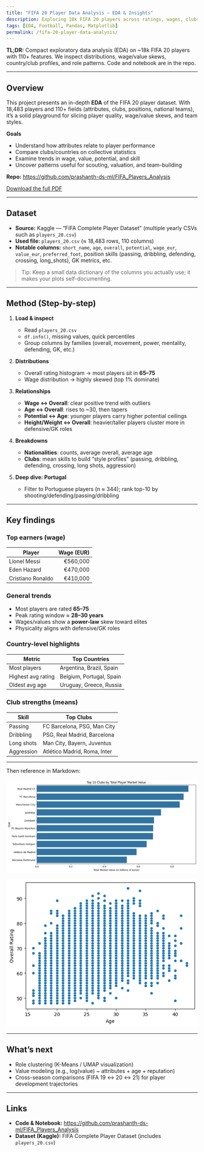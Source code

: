 ```yaml
---
title: "FIFA 20 Player Data Analysis — EDA & Insights"
description: Exploring 18k FIFA 20 players across ratings, wages, clubs, countries, and roles with clean visualizations.
tags: [EDA, Football, Pandas, Matplotlib]
permalink: /fifa-20-player-data-analysis/
---
```


**TL;DR:** Compact exploratory data analysis (EDA) on ~18k FIFA 20 players with 110+ features. We inspect distributions, wage/value skews, country/club profiles, and role patterns. Code and notebook are in the repo. <!--more-->

---

## Overview

This project presents an in-depth **EDA** of the FIFA 20 player dataset. With 18,483 players and 110+ fields (attributes, clubs, positions, national teams), it’s a solid playground for slicing player quality, wage/value skews, and team styles.

**Goals**
- Understand how attributes relate to player performance  
- Compare clubs/countries on collective statistics  
- Examine trends in wage, value, potential, and skill  
- Uncover patterns useful for scouting, valuation, and team-building

**Repo:** <https://github.com/prashanth-ds-ml/FIFA_Players_Analysis>

[Download the full PDF](/assets/files/FIFA-Analysis.pdf)

---

## Dataset

- **Source:** Kaggle — “FIFA Complete Player Dataset” (multiple yearly CSVs such as `players_20.csv`)
- **Used file:** `players_20.csv` (≈ 18,483 rows, 110 columns)
- **Notable columns:** `short_name`, `age`, `overall`, `potential`, `wage_eur`, `value_eur`, `preferred_foot`, position skills (passing, dribbling, defending, crossing, long_shots), GK metrics, etc.

> Tip: Keep a small data dictionary of the columns you actually use; it makes your plots self-documenting.

---

## Method (Step-by-step)

1) **Load & inspect**
   - Read `players_20.csv`
   - `df.info()`, missing values, quick percentiles
   - Group columns by families (overall, movement, power, mentality, defending, GK, etc.)

2) **Distributions**
   - Overall rating histogram → most players sit in **65–75**
   - Wage distribution → highly skewed (top 1% dominate)

3) **Relationships**
   - **Wage ↔ Overall**: clear positive trend with outliers
   - **Age ↔ Overall**: rises to ~30, then tapers
   - **Potential ↔ Age**: younger players carry higher potential ceilings
   - **Height/Weight ↔ Overall**: heavier/taller players cluster more in defensive/GK roles

4) **Breakdowns**
   - **Nationalities**: counts, average overall, average age
   - **Clubs**: mean skills to build “style profiles” (passing, dribbling, defending, crossing, long shots, aggression)

5) **Deep dive: Portugal**
   - Filter to Portuguese players (n ≈ 344); rank top-10 by shooting/defending/passing/dribbling

---

## Key findings

### Top earners (wage)
| Player | Wage (EUR) |
|---|---:|
| Lionel Messi | €560,000 |
| Eden Hazard | €470,000 |
| Cristiano Ronaldo | €410,000 |

### General trends
- Most players are rated **65–75**  
- Peak rating window ≈ **28–30 years**  
- Wages/values show a **power-law** skew toward elites  
- Physicality aligns with defensive/GK roles

### Country-level highlights
| Metric | Top Countries |
|---|---|
| Most players | Argentina, Brazil, Spain |
| Highest avg rating | Belgium, Portugal, Spain |
| Oldest avg age | Uruguay, Greece, Russia |

### Club strengths (means)
| Skill | Top Clubs |
|---|---|
| Passing | FC Barcelona, PSG, Man City |
| Dribbling | PSG, Real Madrid, Barcelona |
| Long shots | Man City, Bayern, Juventus |
| Aggression | Atlético Madrid, Roma, Inter |

---
Then reference in Markdown:

![Top 10 Clubs](/assets/fifa/top_10_clubs.png)

![Players ratings vs age](assets/fifa/ratings_vs_age.png)

---

## What’s next

- Role clustering (K-Means / UMAP visualization)  
- Value modeling (e.g., log(value) ~ attributes + age + reputation)  
- Cross-season comparisons (FIFA 19 ↔ 20 ↔ 21) for player development trajectories

---

## Links

- **Code & Notebook:** <https://github.com/prashanth-ds-ml/FIFA_Players_Analysis>  
- **Dataset (Kaggle):** FIFA Complete Player Dataset (includes `players_20.csv`)

